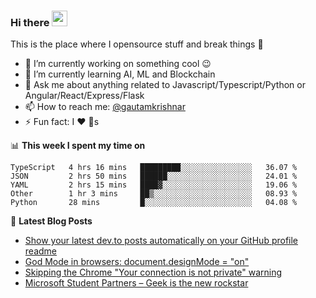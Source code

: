 ### Hi there <img src="https://media.giphy.com/media/hvRJCLFzcasrR4ia7z/giphy.gif" width="25px">
This is the place where I opensource stuff and break things :rofl:

- 🔭 I’m currently working on something cool :wink:
- 🌱 I’m currently learning AI, ML and Blockchain
- 💬 Ask me about anything related to Javascript/Typescript/Python or Angular/React/Express/Flask
- 📫 How to reach me: [@gautamkrishnar](https://twitter.com/gautamkrishnar)
- ⚡ Fun fact: I :heart: :dog:s

📊 **This week I spent my time on**
<!--START_SECTION:waka-->
```text
TypeScript   4 hrs 16 mins   █████████░░░░░░░░░░░░░░░░   36.07 % 
JSON         2 hrs 50 mins   ██████░░░░░░░░░░░░░░░░░░░   24.01 % 
YAML         2 hrs 15 mins   ████▓░░░░░░░░░░░░░░░░░░░░   19.06 % 
Other        1 hr 3 mins     ██▒░░░░░░░░░░░░░░░░░░░░░░   08.93 % 
Python       28 mins         █░░░░░░░░░░░░░░░░░░░░░░░░   04.08 % 
```
<!--END_SECTION:waka-->

📕 **Latest Blog Posts**
<!-- BLOG-POST-LIST:START -->
- [Show your latest dev.to posts automatically on your GitHub profile readme](https://dev.to/gautamkrishnar/show-your-latest-dev-to-posts-automatically-in-your-github-profile-readme-3nk8)
- [God Mode in browsers: document.designMode = "on"](https://dev.to/gautamkrishnar/god-mode-in-browsers-document-designmode-on-2pmo)
- [Skipping the Chrome "Your connection is not private" warning](https://dev.to/gautamkrishnar/quickbits-1-skipping-the-chrome-your-connection-is-not-private-warning-4kp1)
- [Microsoft Student Partners – Geek is the new rockstar](https://dev.to/gautamkrishnar/microsoft-student-partners--geek-is-the-new-rockstar)
<!-- BLOG-POST-LIST:END -->
